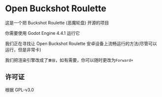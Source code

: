 # Open Buckshot Roulette
这是一个把 Buckshot Roulette (恶魔轮盘) 开源的项目  

你需要使用 Godot Engine 4.4.1 运行它  

我们正在寻找让 Open Buckshot Roulette 安卓设备上流畅运行的方法(尽管可以运行，但是非常卡)  

我们把渲染引擎改成了`兼容`，如有需要，你可以随时更改为`Forward+`

## 许可证
根据 GPL-v3.0  